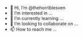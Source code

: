 - 👋 Hi, I’m @thehorriblesven
- 👀 I’m interested in ...
- 🌱 I’m currently learning ...
- 💞️ I’m looking to collaborate on ...
- 📫 How to reach me ...

<!---
thehorriblesven/thehorriblesven is a ✨ special ✨ repository because its `README.md` (this file) appears on your GitHub profile.
You can click the Preview link to take a look at your changes.
--->
